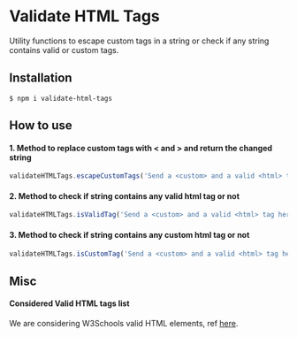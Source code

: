# Validate HTML Tags
Utility functions to escape custom tags in a string or check if any string contains valid or custom tags.


## Installation
```shell
$ npm i validate-html-tags
```

## How to use

#### 1. Method to replace custom tags with &lt; and &gt; and return the changed string 
```js
validateHTMLTags.escapeCustomTags('Send a <custom> and a valid <html> tag here to test!')
```

#### 2. Method to check if string contains any valid html tag or not 
```js
validateHTMLTags.isValidTag('Send a <custom> and a valid <html> tag here to test!')
``` 

#### 3. Method to check if string contains any custom html tag or not 
```js
validateHTMLTags.isCustomTag('Send a <custom> and a valid <html> tag here to test!')
```

## Misc

#### Considered Valid HTML tags list
We are considering W3Schools valid HTML elements, ref [here](https://www.w3schools.com/tags/ref_html_dtd.asp).
